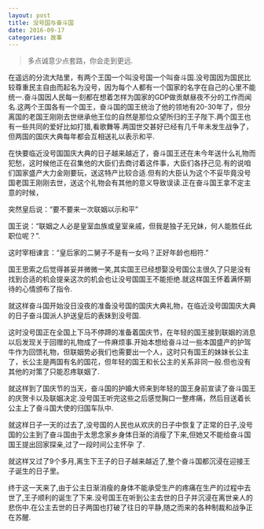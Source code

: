 ```yaml
---
layout: post
title: 没号国与奋斗国
date: 2016-09-17
categories: 故事
---
```


> 多点诚意少点套路，你会走到更远.

在遥远的分流大陆里，有两个王国一个叫没号国一个叫奋斗国.没号国因为国民比较尊重民主自由而起名为没号，因为每个人都有一个国家的名字在自己的心里不能统一.奋斗国因人民每一刻都在想着怎样为国家的GDP做贡献昼夜不分的工作而闻名.这两个王国各有一个国王，奋斗国的国王统治了他的领地有20-30年了，但分离国的老国王刚刚去世继承他王位的自然是那位众望所归的王子陛下.两个国王也有一些共同的爱好比如打猎,看歌舞等.两国世交甚好已经有几千年未发生战争了，但两国的国庆大典每年都会互相送礼以表示和平.

在快要临近没号国国庆大典的日子越来越近了，奋斗国王还在未今年送什么礼物而犯愁，这时候他正在召集他的大臣们去商讨着这件事，大臣们各抒己见.有的说咱们国家盛产大力金刚要玩，送这特产比较合适.但有的大臣认为这个不妥毕竟没号国老国王刚刚去世，送这个礼物会有其他的意义导致误读.正在奋斗国王拿不定主意的时候，

突然皇后说：“要不要来一次联姻以示和平”

国王说：“联姻之人必是皇室血族或皇室亲戚，但我是独子无兄妹，何人能胜任此职位呢？”.

这时宰相谏言：“皇后家的二舅子不是有一女吗？正好年龄也相符.”

国王思索之后觉得甚妥并微微一笑,其实国王已经想娶没号国公主很久了只是没有找到合适的机会提亲这次的机会也让没号国国王不能拒绝.就这样国王怀着满怀期待的心情颁布了指令.

就这样奋斗国开始没日没夜的准备没号国的国庆大典礼物，在临近没号国国庆大典的日子奋斗国派人护送皇后的表妹到没号国.

这时没号国正在全国上下马不停蹄的准备着国庆节，在年轻的国王接到联姻的消息以后发现关于回赠的礼物成了一件麻烦事.开始本想给奋斗过一些本国盛产的护驾牛作为回馈礼物，但联姻势必我们也需要出一个人，这时只有国王的妹妹长公主了，长公主是两国有名的国花，但年轻的国王和长公主的关系非同一般.但也没有其他的对策了只能忍疼联姻了.

就这样到了国庆节的当天，奋斗国的护婚大师来到年轻的国王身前宣读了奋斗国王的庆贺卡以及联姻决定.没号国王听完这些之后感觉胸口一整疼痛，然后目送着长公主上了奋斗国大使的归国车队中.

就这样日子一天的过去了,没号国的人民也从欢庆的日子中恢复了正常的日子,没号国的公主到了奋斗国由于太思念家乡身体日渐的消瘦了下来,但她又不能给奋斗国国王提出回家探亲,过了一段时间公主怀孕 了.

就这样又过了9个多月,离生下王子的日子越来越近了,整个奋斗国都沉浸在迎接王子诞生的日子里。

终于这一天来了,由于公主日渐消瘦的身体不能承受生产的疼痛在生产的过程中去世了,王子顺利的诞生了下来.没号国王在听到公主去世的日子并沉浸在离世亲人的悲伤中.在公主去世的日子两国也打破了往日的平静,随之而来的各种制裁和战争正在苏醒.
